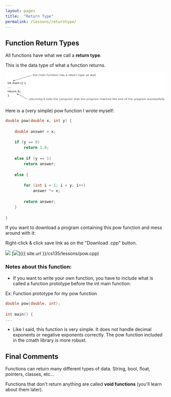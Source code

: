 ```yaml
---
layout: pages
title:  "Return Type"
permalink: /lessons/returntype/
---
```


## Function Return Types

All functions have what we call a **return type**.

This is the data type of what a function returns.

![ret1](https://raw.githubusercontent.com/jeungsook/cs135/master/images/return_type1.jpg)

Here is a (very simple) pow function I wrote myself:

```c++
double pow(double x, int y) {

	double answer = x;

	if (y == 0)
		return 1.0;

	else if (y == 1)
		return answer;

	else {
	
		for (int i = 1; i < y; i++)
			answer *= x;

		return answer;
	}

}
```
If you want to download a program containing this pow function and mess around with it:

Right-click & click save link as on the "Download .cpp" button.

[<img src="https://dabuttonfactory.com/button.png?t=See+Code&f=Roboto&ts=24&tc=444&hp=20&vp=8&c=5&bgt=unicolored&bgc=9ddcff&be=1">](https://jeungsook.github.io/cs135/lessons/powfunctioncode/) [<img src="https://dabuttonfactory.com/button.png?t=Download+.cpp&f=Roboto&ts=24&tc=444&hp=20&vp=8&c=5&bgt=unicolored&bgc=9ddcff&be=1">]({{ site.url }}/cs135/lessons/pow.cpp)

### Notes about this function:

- If you want to write your own function, you have to include what is called a function prototype before the int main function:

Ex: Function prototype for my pow function
```c++
double pow(double, int);

int main() {
...
```
- Like I said, this function is very simple. It does not handle decimal exponents or negative exponents correctly. The pow function included in the cmath library is more robust.

## Final Comments

Functions can return many different types of data. String, bool, float, pointers, classes, etc...

Functions that don't return anything are called **void functions** (you'll learn about them later).
